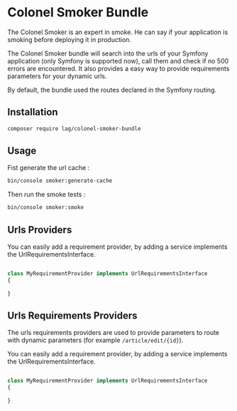 # Colonel Smoker Bundle

The Colonel Smoker is an expert in smoke. He can say if your application is smoking before deploying it in production.

The Colonel Smoker bundle will search into the urls of your Symfony application (only Symfony is supported now), call 
them and check if no 500 errors are encountered. It also provides a easy way to provide requirements parameters for your 
dynamic urls.

By default, the bundle used the routes declared in the Symfony routing.

## Installation

```bash
composer require lag/colonel-smoker-bundle 
```

## Usage

Fist generate the url cache :
```bash
bin/console smoker:generate-cache
```

Then run the smoke tests :
```bash
bin/console smoker:smoke
```


## Urls Providers
You can easily add a requirement provider, by adding a service implements the UrlRequirementsInterface.

```php

class MyRequirementProvider implements UrlRequirementsInterface
{
    
}

```

## Urls Requirements Providers

The urls requirements providers are used to provide parameters to route with dynamic parameters 
(for example `/article/edit/{id}`). 

You can easily add a requirement provider, by adding a service implements the UrlRequirementsInterface.

```php

class MyRequirementProvider implements UrlRequirementsInterface
{
    
}

```
